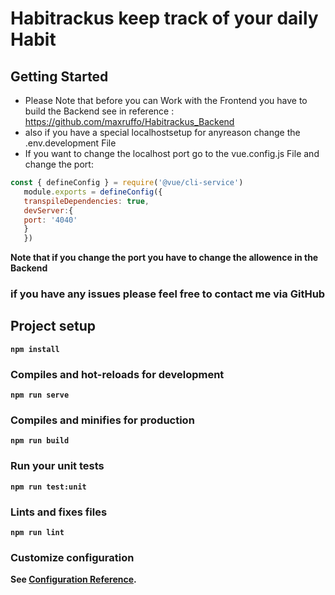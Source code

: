 # Habitrackus keep track of your daily Habit
## Getting Started
- Please Note that before you can Work with the Frontend you have to build the Backend see in reference : https://github.com/maxruffo/Habitrackus_Backend
- also if you have a special localhostsetup for anyreason change the .env.development File 
- If you want to change the localhost port go to the vue.config.js File and change the port:
```js
const { defineConfig } = require('@vue/cli-service')
   module.exports = defineConfig({
   transpileDependencies: true,
   devServer:{
   port: '4040'
   }
   })
```
<strong>Note that if you change the port you have to change the allowence in the Backend<strong>

### if you have any issues please feel free to contact me via GitHub

## Project setup
```
npm install
```

### Compiles and hot-reloads for development
```
npm run serve
```

### Compiles and minifies for production
```
npm run build
```

### Run your unit tests
```
npm run test:unit
```

### Lints and fixes files
```
npm run lint
```

### Customize configuration
See [Configuration Reference](https://cli.vuejs.org/config/).
